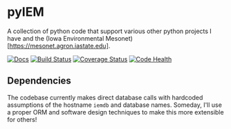pyIEM
=====

A collection of python code that support various other python projects I have
and the (Iowa Environmental Mesonet)[https://mesonet.agron.iastate.edu].

[![Docs](https://readthedocs.org/projects/pyiem/badge/?version=latest)](https://readthedocs.org/projects/pyiem/)
[![Build Status](https://travis-ci.org/akrherz/pyIEM.svg)](https://travis-ci.org/akrherz/pyIEM)
[![Coverage Status](https://coveralls.io/repos/akrherz/pyIEM/badge.svg?branch=master&service=github)](https://coveralls.io/github/akrherz/pyIEM?branch=master)
[![Code Health](https://landscape.io/github/akrherz/pyIEM/master/landscape.svg?style=flat)](https://landscape.io/github/akrherz/pyIEM/master)

Dependencies
------------

The codebase currently makes direct database calls with hardcoded assumptions
of the hostname `iemdb` and database names.  Someday, I'll use a proper ORM
and software design techniques to make this more extensible for others!
